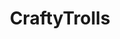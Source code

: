 ---
title: CraftyTrolls
crosslinks:
- CrossStitch
- mildlypenis
- livven
- quilting
- SCREENPRINTING
---